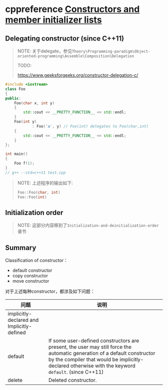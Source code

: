 # cppreference [Constructors and member initializer lists](https://en.cppreference.com/w/cpp/language/initializer_list)



## Delegating constructor (since C++11)

> NOTE: 关于delegate，参见`Theory\Programming-paradigm\Object-oriented-programming\Assemble\Composition\Delegation`
>
> TODO:
>
> https://www.geeksforgeeks.org/constructor-delegation-c/

```c++
#include <iostream>
class Foo
{
public:
	Foo(char x, int y)
	{
		std::cout << __PRETTY_FUNCTION__ << std::endl;
	}
	Foo(int y)
			: Foo('a', y) // Foo(int) delegates to Foo(char,int)
	{
		std::cout << __PRETTY_FUNCTION__ << std::endl;
	}
};

int main()
{
	Foo f(1);
}
// g++ --std=c++11 test.cpp

```

> NOTE: 上述程序的输出如下:
>
> ```c++
> Foo::Foo(char, int)
> Foo::Foo(int)
> ```



## Initialization order

> NOTE: 这部分内容移到了`Initialization-and-deinitialization-order`章节

## Summary

Classification of constructor：

- default constructor
- copy constructor
- move constructor

对于上述每种constructor，都涉及如下问题：

| 问题                                       | 说明                                                         |      |
| ------------------------------------------ | ------------------------------------------------------------ | ---- |
| implicitly-declared and Implicitly-defined |                                                              |      |
| default                                    | If some user-defined constructors are present, the user may still force the automatic generation of a default constructor by the compiler that would be implicitly-declared otherwise with the keyword `default`. (since C++11) |      |
| delete                                     | Deleted constructor.                                         |      |

